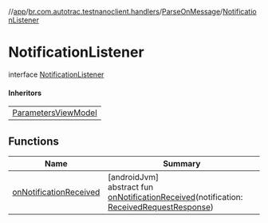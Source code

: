 //[app](../../../../index.md)/[br.com.autotrac.testnanoclient.handlers](../../index.md)/[ParseOnMessage](../index.md)/[NotificationListener](index.md)

# NotificationListener

interface [NotificationListener](index.md)

#### Inheritors

| |
|---|
| [ParametersViewModel](../../../br.com.autotrac.testnanoclient.vm/-parameters-view-model/index.md) |

## Functions

| Name | Summary |
|---|---|
| [onNotificationReceived](on-notification-received.md) | [androidJvm]<br>abstract fun [onNotificationReceived](on-notification-received.md)(notification: [ReceivedRequestResponse](../../../br.com.autotrac.testnanoclient.requestObjects/-received-request-response/index.md)) |
